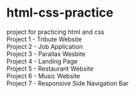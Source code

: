 # html-css-practice
project for practicing html and css <br>
Project 1 - Tribute Website <br>
Project 2 - Job Application <br>
Project 3 - Parallax Wesbite <br>
Project 4 - Landing Page <br>
Project 5 - Restaurant Website <br>
Project 6 - Music Website  <br>
Project 7 - Responsive Side Navigation Bar
